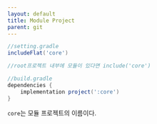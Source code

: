 ```yaml
---
layout: default
title: Module Project
parent: git
---
```


```groovy
//setting.gradle
includeFlat('core')

//root프로젝트 내부에 모듈이 있다면 include('core')

//build.gradle 
dependencies {
	implementation project(':core')
}
```

`core`는 모듈 프로젝트의 이름이다.
